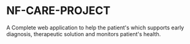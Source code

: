 # NF-CARE-PROJECT
A Complete web application to help the patient's which supports early diagnosis, therapeutic solution and monitors patient's health.

